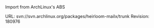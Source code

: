 Import from ArchLinux's ABS

URL: svn://svn.archlinux.org/packages/heirloom-mailx/trunk
Revision: 180976
